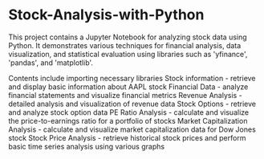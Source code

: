 # Stock-Analysis-with-Python

This project contains a Jupyter Notebook for analyzing stock data using Python. It demonstrates various techniques for financial analysis, data visualization, and statistical evaluation using libraries such as 'yfinance', 'pandas', and 'matplotlib'.

Contents include importing necessary libraries Stock information - retrieve and display basic information about AAPL stock Financial Data - analyze financial statements and visualize financial metrics Revenue Analysis - detailed analysis and visualization of revenue data Stock Options - retrieve and analyze stock option data PE Ratio Analysis - calculate and visualize the price-to-earnings ratio for a portfolio of stocks Market Capitalization Analysis - calculate and visualize market capitalization data for Dow Jones stock Stock Price Analysis - retrieve historical stock prices and perform basic time series analysis using various graphs
